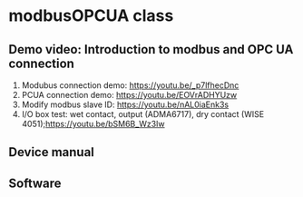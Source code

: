 # modbusOPCUA class 
## Demo video: Introduction to modbus and OPC UA connection 
1. Modubus connection demo: https://youtu.be/_p7lfhecDnc
2. PCUA connection demo: https://youtu.be/EOVrADHYUzw
3. Modify modbus slave ID: https://youtu.be/nAL0iaEnk3s
4. I/O box test: wet contact, output (ADMA6717), dry contact (WISE 4051);https://youtu.be/bSM6B_Wz3Iw
## Device manual 
## Software

